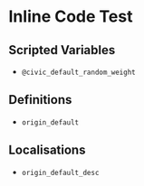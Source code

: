 # Inline Code Test

## Scripted Variables

- `@civic_default_random_weight`

## Definitions

- `origin_default`

## Localisations

- `origin_default_desc`